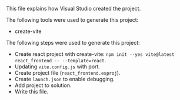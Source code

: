 This file explains how Visual Studio created the project.

The following tools were used to generate this project:
- create-vite

The following steps were used to generate this project:
- Create react project with create-vite: `npm init --yes vite@latest react_frontend -- --template=react`.
- Updating `vite.config.js` with port.
- Create project file (`react_frontend.esproj`).
- Create `launch.json` to enable debugging.
- Add project to solution.
- Write this file.
